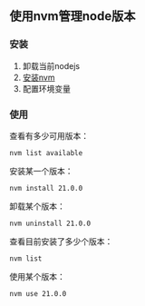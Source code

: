 ## 使用nvm管理node版本



### 安装

1. 卸载当前nodejs
2. [安装nvm](https://github.com/coreybutler/nvm-windows/releases/tag/1.1.12)
3. 配置环境变量



### 使用

查看有多少可用版本：

```
nvm list available
```

安装某一个版本：

```
nvm install 21.0.0
```

卸载某个版本：

```
nvm uninstall 21.0.0
```



查看目前安装了多少个版本：

```\
nvm list
```

使用某个版本：

```
nvm use 21.0.0
```

